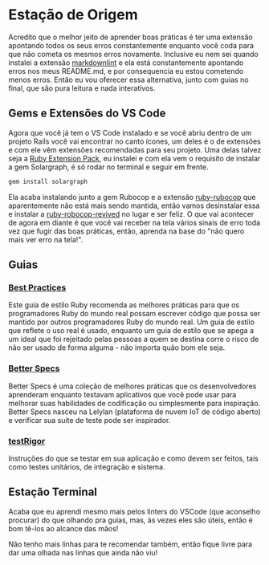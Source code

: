 # Estação de Origem

Acredito que o melhor jeito de aprender boas práticas é ter uma extensão apontando todos os seus erros constantemente enquanto você coda para que não cometa os mesmos erros novamente. Inclusive eu nem sei quando instalei a extensão [markdownlint](https://marketplace.visualstudio.com/items?itemName=DavidAnson.vscode-markdownlint) e ela está constantemente apontando erros nos meus README.md, e por consequencia eu estou cometendo menos erros. Então eu vou oferecer essa alternativa, junto com guias no final, que são pura leitura e nada interativos.

## Gems e Extensões do VS Code

Agora que você já tem o VS Code instalado e se você abriu dentro de um projeto Rails você vai encontrar no canto ícones, um deles é o de extensões e com ele vêm extensões recomendadas para seu projeto. Uma delas talvez seja a [Ruby Extension Pack](https://marketplace.visualstudio.com/items?itemName=walkme.Ruby-extension-pack), eu instalei e com ela vem o requisito de instalar a gem Solargraph, é só rodar no terminal e seguir em frente.

```bash
gem install solargraph
```

Ela acaba instalando junto a gem Rubocop e a extensão [ruby-rubocop](https://marketplace.visualstudio.com/items?itemName=misogi.ruby-rubocop) que aparentemente não está mais sendo mantida, então vamos desinstalar essa e instalar a [ruby-robocop-revived](https://marketplace.visualstudio.com/items?itemName=LoranKloeze.ruby-rubocop-revived) no lugar e ser feliz. O que vai acontecer de agora em diante é que você vai receber na tela vários sinais de erro toda vez que fugir das boas práticas, então, aprenda na base do "não quero mais ver erro na tela!".

## Guias

### [Best Practices](https://rubystyle.guide/)

Este guia de estilo Ruby recomenda as melhores práticas para que os programadores Ruby do mundo real possam escrever código que possa ser mantido por outros programadores Ruby do mundo real. Um guia de estilo que reflete o uso real é usado, enquanto um guia de estilo que se apega a um ideal que foi rejeitado pelas pessoas a quem se destina corre o risco de não ser usado de forma alguma - não importa quão bom ele seja.

### [Better Specs](https://www.betterspecs.org/)

Better Specs é uma coleção de melhores práticas que os desenvolvedores aprenderam enquanto testavam aplicativos que você pode usar para melhorar suas habilidades de codificação ou simplesmente para inspiração. Better Specs nasceu na Lelylan (plataforma de nuvem IoT de código aberto) e verificar sua suíte de teste pode ser inspirador.

### [testRigor](https://testrigor.com/ruby-on-rails-testing/)

Instruções do que se testar em sua aplicação e como devem ser feitos, tais como testes unitários, de integração e sistema.

## Estação Terminal

Acaba que eu aprendi mesmo mais pelos linters do VSCode (que aconselho procurar) do que olhando pra guias, mas, às vezes eles são úteis, então é bom tê-los ao alcance das mãos!

Não tenho mais linhas para te recomendar também, então fique livre para dar uma olhada nas linhas que ainda não viu!
